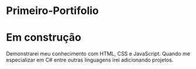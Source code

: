 # Primeiro-Portifolio


# Em construção
Demonstrarei meu conhecimento com HTML, CSS e JavaScript. Quando me especializar em C# entre outras linguagens irei adicionando projetos.
